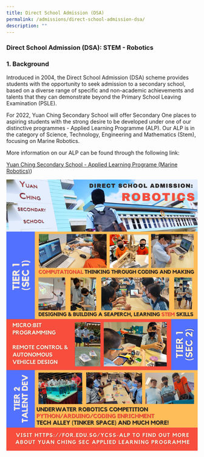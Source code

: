 ```yaml
---
title: Direct School Admission (DSA)
permalink: /admissions/direct-school-admission-dsa/
description: ""
---
```

### Direct School Admission (DSA): STEM - Robotics

### 1\. Background

Introduced in 2004, the Direct School Admission (DSA) scheme provides students with the opportunity to seek admission to a secondary school, based on a diverse range of specific and non-academic achievements and talents that they can demonstrate beyond the Primary School Leaving Examination (PSLE).  

For 2022, Yuan Ching Secondary School will offer Secondary One places to aspiring students with the strong desire to be developed under one of our distinctive programmes - Applied Learning Programme (ALP). Our ALP is in the category of Science, Technology, Engineering and Mathematics (Stem), focusing on Marine Robotics.

More information on our ALP can be found through the following link:

[Yuan Ching Secondary School - Applied Learning Programe (Marine Robotics)](/engaged-learners/applied-learning-programme-marine-robotics/))


![2023 YCSS Direction School Admission (DSA) - Robotics](/images/direction%20school%20admission_%20robotics%202023.png)

